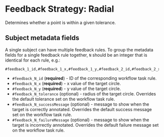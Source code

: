 # Feedback Strategy: Radial

Determines whether a point is within a given tolerance.

## Subject metadata fields

A single subject can have multiple feedback rules. To group the metadata fields for a single feedback rule together, `N` should be an integer that is identical for each rule, e.g.:

```
#feedback_1_id,#feedback_1_x,#feedback_1_y,#feedback_2_id,#feedback_2_x,#feedback_2_y...
```

- `#feedback_N_id` (**required**) - ID of the corresponding workflow task rule.
- `#feedback_N_x` (**required**) - x value of the target circle.
- `#feedback_N_y` (**required**) - y value of the target circle.
- `#feedback_N_tolerance` (optional) - radius of the target circle. Overrides the default tolerance set on the workflow task rule.
- `#feedback_N_successMessage` (optional) - message to show when the target is correctly annotated. Overrides the default success message set on the workflow task rule.
- `#feedback_N_failureMessage` (optional) - message to show when the target is incorrectly annotated. Overrides the default failure message set on the workflow task rule.
